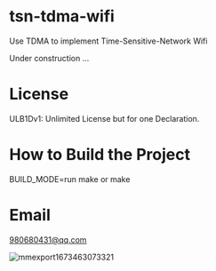 # tsn-tdma-wifi
Use TDMA to implement Time-Sensitive-Network Wifi

Under construction ...

# License
ULB1Dv1: Unlimited License but for one Declaration.

# How to Build the Project

BUILD_MODE=run make or make

# Email
980680431@qq.com


![mmexport1673463073321](https://user-images.githubusercontent.com/28725147/211893351-387d5814-735e-43ac-bd19-96bd0cc8518b.jpg)
